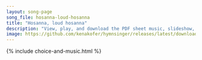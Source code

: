 ```yaml
---
layout: song-page
song_file: hosanna-loud-hosanna
title: "Hosanna, loud hosanna"
description: "View, play, and download the PDF sheet music, slideshow, and audio. Lyrics: Hosanna, loud hosanna, the littlechildren sang. Through pillared court and temple the lovely anthem rang. To Jesus, who had blessed them, close folded... english christian 4part chords"
image: https://github.com/kenakofer/hymnsinger/releases/latest/download/hosanna-loud-hosanna-trad.png
---
```


{% include choice-and-music.html %}